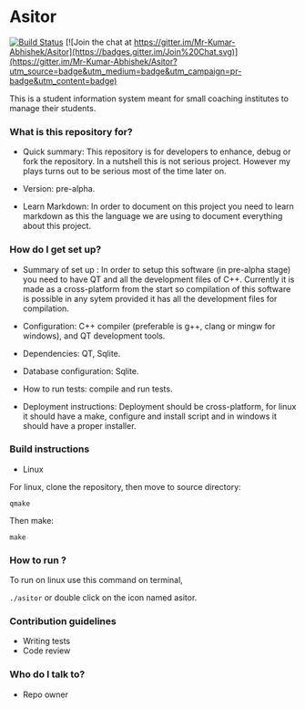 # Asitor #

[![Build Status](https://travis-ci.org/Mr-Kumar-Abhishek/Asitor.svg?branch=master)](https://travis-ci.org/Mr-Kumar-Abhishek/Asitor) [![Join the chat at https://gitter.im/Mr-Kumar-Abhishek/Asitor](https://badges.gitter.im/Join%20Chat.svg)](https://gitter.im/Mr-Kumar-Abhishek/Asitor?utm_source=badge&utm_medium=badge&utm_campaign=pr-badge&utm_content=badge)

This is a student information system meant for small coaching institutes to manage their students.

### What is this repository for? ###

* Quick summary: This repository is for developers to enhance, debug or fork the repository. In a nutshell this is not serious project. However my plays turns out to be serious most of the time later on.

* Version: pre-alpha.

* Learn Markdown: In order to document on this project you need to learn markdown as this the language we are using to document everything about this project.

### How do I get set up? ###

* Summary of set up : In order to setup this software (in pre-alpha stage) you need to have QT and all the development files of C++. Currently it is made as a cross-platform from the start so compilation of this software is possible in any sytem provided it has all the development files for compilation.

* Configuration: C++ compiler (preferable is g++, clang or mingw for windows), and QT development tools. 
* Dependencies: QT, Sqlite.
* Database configuration: Sqlite.
* How to run tests: compile and run tests.
* Deployment instructions: Deployment should be cross-platform, for linux it should have a make, configure and install script and in windows it should have a proper installer.

### Build instructions

* Linux

For linux, clone the repository, then move to source directory:

```
qmake
```

Then make:

```
make
```

### How to run ?

To run on linux use this command on terminal,

`./asitor` or double click on the icon named asitor.

### Contribution guidelines ###

* Writing tests
* Code review

### Who do I talk to? ###

* Repo owner
